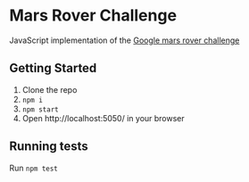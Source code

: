 # Mars Rover Challenge
JavaScript implementation of the [Google mars rover
challenge](https://code.google.com/archive/p/marsrovertechchallenge/)

## Getting Started
1. Clone the repo
2. `npm i`
3. `npm start`
4. Open http://localhost:5050/ in your browser

## Running tests
Run `npm test`
